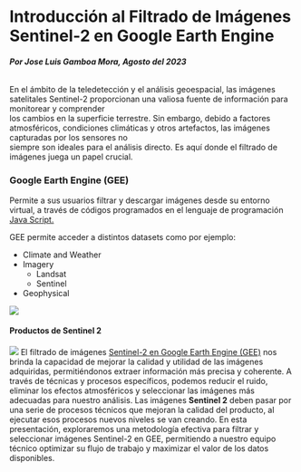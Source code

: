 # Introducción al Filtrado de Imágenes Sentinel-2 en Google Earth Engine 

###### **Por Jose Luis Gamboa Mora, Agosto del 2023**
En el ámbito de la teledetección y el análisis geoespacial, las imágenes satelitales Sentinel-2 proporcionan una valiosa fuente de información para monitorear y comprender  
los cambios en la superficie terrestre. Sin embargo, debido a factores atmosféricos, condiciones climáticas y otros artefactos, las imágenes capturadas por los sensores no  
siempre son ideales para el análisis directo. Es aquí donde el filtrado de imágenes juega un papel crucial.  
### Google Earth Engine (GEE)
Permite a sus usuarios filtrar y descargar imágenes desde su entorno virtual, a través de códigos programados en el lenguaje de programación [Java Script.](https://developer.mozilla.org/es/docs/Learn/JavaScript/First_steps/What_is_JavaScript)  

GEE permite acceder a distintos datasets como por ejemplo:  
- Climate and Weather
- Imagery
  - Landsat
  - Sentinel
- Geophysical

[![](https://developers.google.com/static/earth-engine/images/datasets/copernicus_s2_sr_1280_856.jpg)](https://developers.google.com/earth-engine/datasets/catalog/sentinel)

#### Productos de Sentinel 2 
[![](https://sentinel.esa.int/documents/247904/266422/Sentinel-2+Processing+Levels+Overview+%28up+to+L2A%29.png/d6743f9c-b43a-b6b0-4c4e-7d89b3f5e5e4?t=1677240675567)](https://sentinel.esa.int/web/sentinel/user-guides/sentinel-2-msi/processing-levels)
El filtrado de imágenes [Sentinel-2  en Google Earth Engine (GEE)](https://developers.google.com/earth-engine/datasets/catalog/sentinel)
 nos brinda la capacidad de mejorar la calidad y utilidad de las imágenes adquiridas, permitiéndonos extraer información más precisa y coherente. A través de técnicas y procesos específicos, podemos reducir el ruido, eliminar los efectos atmosféricos y seleccionar las imágenes más adecuadas para nuestro análisis. Las imágenes **Sentinel 2** deben pasar por una serie de procesos técnicos que mejoran la calidad del producto, al ejecutar esos procesos nuevos niveles se van creando. 
En esta presentación, exploraremos una metodología efectiva para filtrar y seleccionar imágenes Sentinel-2 en GEE, permitiendo a nuestro equipo técnico optimizar su flujo de trabajo y maximizar el valor de los datos disponibles.
